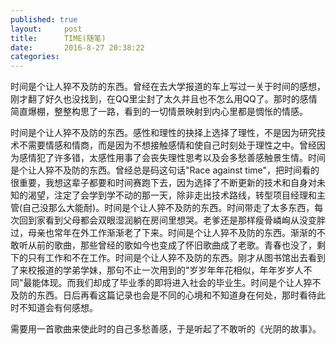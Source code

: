 ```yaml
---
published: true
layout:     post
title:      TIME(随笔)
date:       2016-8-27 20:38:22
categories:
---
```


时间是个让人猝不及防的东西。曾经在去大学报道的车上写过一关于时间的感想，刚才翻了好久也没找到，在QQ里尘封了太久并且也不怎么用QQ了。那时的感情简直爆棚，整整构思了一路，看到的一切情景映射到内心里都是惆怅的情感。

时间是个让人猝不及防的东西。感性和理性的抉择上选择了理性，不是因为研究技术不需要情感和情商，而是因为不想接触感情和使自己时刻处于理性之中。曾经因为感情犯了许多错，太感性用事了会丧失理性思考以及会多愁善感触景生情。时间是个让人猝不及防的东西。曾经总是码这句话"Race against time"，把时间看的很重要，我想这辈子都要和时间赛跑下去，因为选择了不断更新的技术和自身对未知的渴望，注定了会学到学不动的那一天，除非走出技术路线，转型项目经理和主管(自己没那么大能耐)。时间是个让人猝不及防的东西。时间带走了太多东西，每次回到家看到父母都会双眼湿润躺在房间里想哭。老爹还是那样瘦骨嶙峋从没变胖过，母亲也常年在外工作渐渐老了下来。时间是个让人猝不及防的东西。渐渐的不敢听从前的歌曲，那些曾经的歌如今也变成了怀旧歌曲成了老歌。青春也没了，剩下的只有工作和不在工作。时间是个让人猝不及防的东西。刚才从图书馆出去看到了来校报道的学弟学妹，那句不止一次用到的"岁岁年年花相似，年年岁岁人不同"最能体现。而我们却成了毕业季的即将进入社会的毕业生。时间是个让人猝不及防的东西。日后再看这篇记录也会是不同的心境和不知道身在何处，那时看待此时不知道会有何感想。

需要用一首歌曲来使此时的自己多愁善感，于是听起了不敢听的《光阴的故事》。